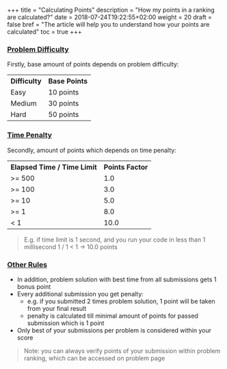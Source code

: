 +++
title = "Calculating Points"
description = "How my points in a ranking are calculated?"
date = 2018-07-24T19:22:55+02:00
weight = 20
draft = false
bref = "The article will help you to understand how your points are calculated"
toc = true
+++

<h3 class="section-head" id="h-problem-difficulty"><a href="#h-problem-difficulty">Problem Difficulty</a></h3>

Firstly, base amount of points depends on problem difficulty:

<table class="bordered striped">
    <tr>
        <th>Difficulty</th>
        <th>Base Points</th>
    </tr>
    <tr>
        <td>Easy</td>
        <td>10 points</td>
    </tr>
    <tr>
        <td>Medium</td>
        <td>30 points</td>
    </tr>
    <tr>
        <td>Hard</td>
        <td>50 points</td>
    </tr>
</table>
  
<h3 class="section-head" id="h-time-penalty"><a href="#h-time-penalty">Time Penalty</a></h3>

Secondly, amount of points which depends on time penalty:

<table class="bordered striped">
    <tr>
        <th>Elapsed Time / Time Limit</th>
        <th>Points Factor</th>
    </tr>
    <tr>
        <td>&gt;= 500</td>
        <td>1.0</td>
    </tr>
    <tr>
        <td>&gt;= 100</td>
        <td>3.0</td>
    </tr>
    <tr>
        <td>&gt;= 10</td>
        <td>5.0</td>
    </tr>
    <tr>
        <td>&gt;= 1</td>
        <td>8.0</td>
    </tr>
    <tr>
        <td>&lt; 1</td>
        <td>10.0</td>
    </tr>
</table>
  
> E.g. if time limit is 1 second, and you run your code in less than 1 millisecond 1 / 1 < 1 -> 10.0 points
  
<h3 class="section-head" id="h-other-rules"><a href="#h-other-rules">Other Rules</a></h3>

* In addition, problem solution with best time from all submissions gets 1 bonus point
* Every additional submission you get penalty:
  * e.g. if you submitted 2 times problem solution, 1 point will be taken from your final result
  * penalty is calculated till minimal amount of points for passed submission which is 1 point
* Only best of your submissions per problem is considered within your score

> Note: you can always verify points of your submission within problem ranking, which can be accessed on problem page